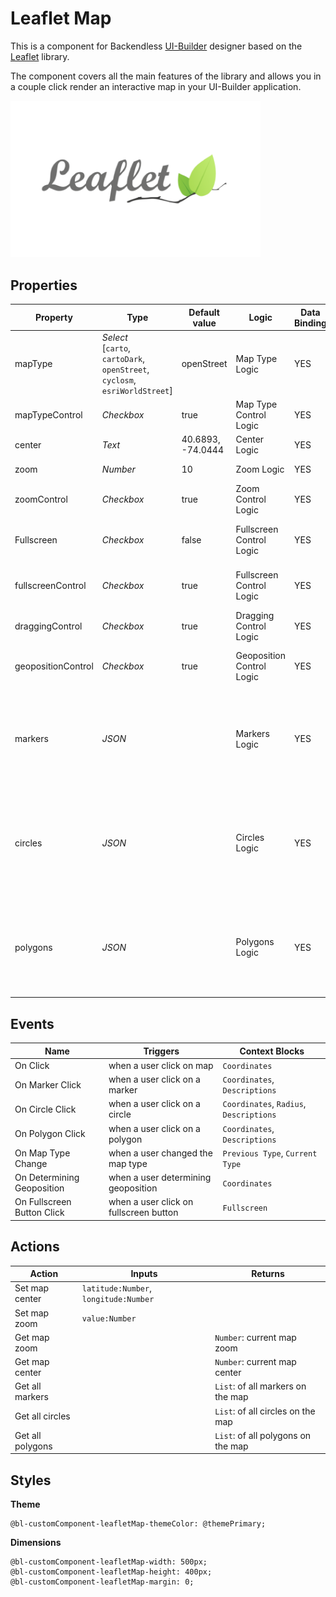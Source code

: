# Leaflet Map

This is a component for Backendless [UI-Builder](https://backendless.com/developers/#ui-builder) designer based on the [Leaflet](https://github.com/Leaflet/Leaflet) library.

The component covers all the main features of the library and allows you in a couple click render an interactive map in your UI-Builder application.

<img src="./thumbnail.png" alt="main thumbnail" width="400"/>

## Properties

| Property           | Type                                                                             | Default value          | Logic                     | Data Binding | UI Setting | Description                                                                                               |
|--------------------|----------------------------------------------------------------------------------|------------------------|---------------------------|--------------|------------|-----------------------------------------------------------------------------------------------------------|
| mapType            | *Select* <br/>[`carto`, `cartoDark`, `openStreet`, `cyclosm`, `esriWorldStreet`] | openStreet             | Map Type Logic            | YES          | YES        | controls the map type.                                                                                    |
| mapTypeControl     | *Checkbox*                                                                       | true                   | Map Type Control Logic    | YES          | YES        | enables switching the map type                                                                            |
| center             | *Text*                                                                           | 40.6893, <br/>-74.0444 | Center Logic              | YES          | YES        | controls the map center.                                                                                  |
| zoom               | *Number*                                                                         | 10                     | Zoom Logic                | YES          | YES        | controls the map zoom.                                                                                    |
| zoomControl        | *Checkbox*                                                                       | true                   | Zoom Control Logic        | YES          | YES        | enables zoom controls on the map                                                                          |
| Fullscreen         | *Checkbox*                                                                       | false                  | Fullscreen Control Logic  | YES          | YES        | enables fullscreen mode for the map type                                                                 |
| fullscreenControl  | *Checkbox*                                                                       | true                   | Fullscreen Control Logic  | YES          | YES        | enables toggling fullscreen for the map                                                                   |
| draggingControl    | *Checkbox*                                                                       | true                   | Dragging Control Logic    | YES          | YES        | enables dragging on the map                                                                               |
| geopositionControl | *Checkbox*                                                                       | true                   | Geoposition Control Logic | YES          | YES        | enables geoposition controls on the map                                                                   |
| markers            | *JSON*                                                                           |                        | Markers Logic             | YES          | NO         | Specifies an array of markers to display on the map. Signature of marker: `{description, point}`.         |
| circles            | *JSON*                                                                           |                        | Circles Logic             | YES          | NO         | Specifies an array of circles to display on the map. Signature of circle: `{description, point, radius}`. |
| polygons           | *JSON*                                                                           |                        | Polygons Logic            | YES          | NO         | Specifies an array of polygons to display on the map. Signature of polygon: `{description, [points]}`.    |


## Events

| Name                       | Triggers                               | Context Blocks                          |
|----------------------------|----------------------------------------|-----------------------------------------|
| On Click                   | when a user click on map               | `Coordinates`                           |
| On Marker Click            | when a user click on a marker          | `Coordinates`, `Descriptions`           |
| On Circle Click            | when a user click on a circle          | `Coordinates`, `Radius`, `Descriptions` |
| On Polygon Click           | when a user click on a polygon         | `Coordinates`, `Descriptions`           |
| On Map Type Change         | when a user changed the map type       | `Previous Type`, `Current Type`         |
| On Determining Geoposition | when a user determining geoposition    | `Coordinates`                           |
| On Fullscreen Button Click | when a user click on fullscreen button | `Fullscreen`                            |


## Actions

| Action           | Inputs                                | Returns                           |
|------------------|---------------------------------------|-----------------------------------|
| Set map center   | `latitude:Number`, `longitude:Number` |                                   |
| Set map zoom     | `value:Number`                        |                                   |
| Get map zoom     |                                       | `Number`: current map zoom        |
| Get map center   |                                       | `Number`: current map center      |
| Get all markers  |                                       | `List`: of all markers on the map |
| Get all circles  |                                       | `List`: of all circles on the map |
| Get all polygons |                                       | `List`: of all polygons on the map |

## Styles

**Theme**
````
@bl-customComponent-leafletMap-themeColor: @themePrimary;
````

**Dimensions**
````
@bl-customComponent-leafletMap-width: 500px;
@bl-customComponent-leafletMap-height: 400px;
@bl-customComponent-leafletMap-margin: 0;
````
